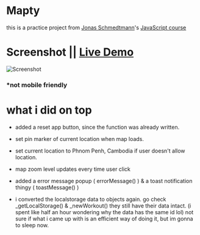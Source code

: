 # Mapty

this is a practice project from [Jonas Schmedtmann](https://www.udemy.com/user/jonasschmedtmann/)'s [JavaScript course](https://www.udemy.com/course/the-complete-javascript-course/)

# Screenshot || [Live Demo](https://captkraken.github.io/mapty/)

![Screenshot](./Screenshot.png)

### \*not mobile friendly

# what i did on top

- added a reset app button, since the function was already written.
- set pin marker of current location when map loads.
- set current location to Phnom Penh, Cambodia if user doesn't allow location.
- map zoom level updates every time user click

- added a error message popup ( errorMessage() ) & a toast notification thingy ( toastMessage() )

- i converted the localstorage data to objects again. go check \_getLocalStorage() & \_newWorkout() they still have their data intact. (i spent like half an hour wondering why the data has the same id lol)
  not sure if what i came up with is an efficient way of doing it, but im gonna to sleep now.
